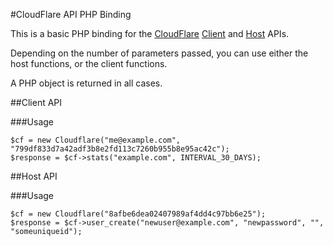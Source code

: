#CloudFlare API PHP Binding


This is a basic PHP binding for the [CloudFlare](https://www.cloudflare.com/) [Client](https://www.cloudflare.com/docs/client-api.html) and [Host](https://www.cloudflare.com/docs/host-api.html) APIs.

Depending on the number of parameters passed, you can use either the host functions, or the client functions.

A PHP object is returned in all cases.


##Client API

###Usage

    $cf = new Cloudflare("me@example.com", "799df833d7a42adf3b8e2fd113c7260b955b8e95ac42c");
    $response = $cf->stats("example.com", INTERVAL_30_DAYS);
    
	
##Host API

###Usage

    $cf = new Cloudflare("8afbe6dea02407989af4dd4c97bb6e25");
    $response = $cf->user_create("newuser@example.com", "newpassword", "", "someuniqueid");
